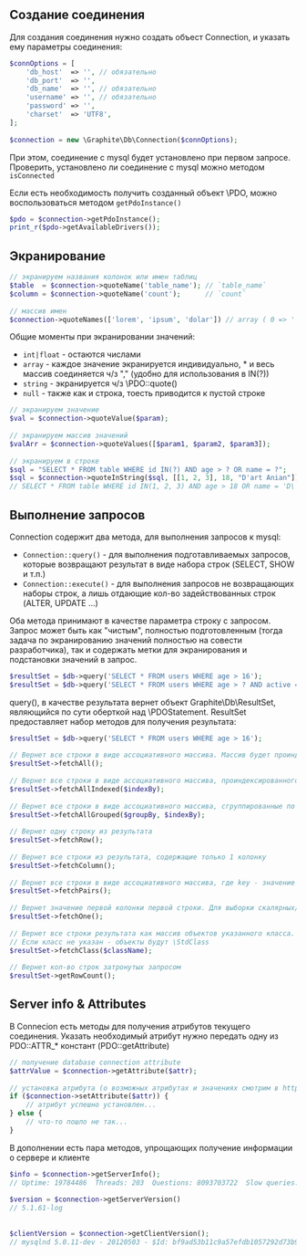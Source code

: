 Создание соединения
-------------------

Для создания соединения нужно создать объест Connection, и указать ему параметры соединения:

```php
$connOptions = [
    'db_host'  => '', // обязательно
    'db_port'  => '',
    'db_name'  => '', // обязательно
    'username' => '', // обязательно
    'password' => '',
    'charset'  => 'UTF8',
];
 
$connection = new \Graphite\Db\Connection($connOptions);
```

При этом, соединение с mysql будет установлено при первом запросе. Проверить, установлено ли соединение с mysql можно методом `isConnected`

Если есть необходимость получить созданный объект \PDO, можно воспользоваться методом `getPdoInstance()`

```php
$pdo = $connection->getPdoInstance();
print_r($pdo->getAvailableDrivers());
```

Экранирование
-------------
```php
// экранируем названия колонок или имен таблиц
$table  = $connection->quoteName('table_name'); // `table_name`
$column = $connection->quoteName('count');      // `count`
 
// массив имен
$connection->quoteNames(['lorem', 'ipsum', 'dolar']) // array ( 0 => '`lorem`', 1 => '`ipsum`', 2 => '`dolar`', )
```

Общие моменты при экранировании значений:
* `int|float` - остаются числами
* `array` - каждое значение экранируется индивидуально,  * и весь массив соединяется ч/з "," (удобно для использования в IN(?))
* `string` - экранируется ч/з \PDO::quote()
* `null` - также как и строка, тоесть приводится к пустой строке

```php
// экранируем значение
$val = $connection->quoteValue($param);
 
// экранируем массив значений
$valArr = $connection->quoteValues([$param1, $param2, $param3]);
 
// экранируем в строке
$sql = "SELECT * FROM table WHERE id IN(?) AND age > ? OR name = ?";
$sql = $connection->quoteInString($sql, [[1, 2, 3], 18, "D'art Anian"]);
// SELECT * FROM table WHERE id IN(1, 2, 3) AND age > 18 OR name = 'D\'art Anian'
```

Выполнение запросов
-------------------
Connection содержит два метода, для выполнения запросов к mysql:

* `Connection::query()` - для выполнения подготавливаемых запросов, которые возвращают результат в виде набора строк (SELECT, SHOW и т.п.)
* `Connection::execute()` - для выполнения запросов не возвращающих наборы строк, а лишь отдающие кол-во задействованных строк (ALTER, UPDATE ...)

Оба метода принимают в качестве параметра строку с запросом. Запрос может быть как "чистым", полностью подготовленным (тогда задача по экранированию значений полностью на совести разработчика), так и содержать метки для экранирования и подстановки значений в запрос. 

```php
$resultSet = $db->query('SELECT * FROM users WHERE age > 16');
$resultSet = $db->query('SELECT * FROM users WHERE age > ? AND active = ?', [16, true]);
```

query(), в качестве результата вернет объект Graphite\Db\ResultSet, являющийся по сути оберткой над \PDOStatement. ResultSet предоставляет набор методов для получения результата:

```php
$resultSet = $db->query('SELECT * FROM users WHERE age > 16');
 
// Вернет все строки в виде ассоциативного массива. Массив будет проиндексирован в порядке добавления
$resultSet->fetchAll();
 
// Вернет все строки в виде ассоциативного массива, проиндексированного по значению указанной колонки
$resultSet->fetchAllIndexed($indexBy);
 
// Вернет все строки в виде ассоциативного массива, сгруппированные по указанной колонке. 
$resultSet->fetchAllGrouped($groupBy, $indexBy);
 
// Вернет одну строку из результата
$resultSet->fetchRow();
 
// Вернет все строки из результата, содержащие только 1 колонку
$resultSet->fetchColumn();
 
// Вернет все строки в виде ассоциативного массива, где key - значение первой колонки, value - значение второй
$resultSet->fetchPairs();
 
// Вернет значение первой колонки первой строки. Для выборки скалярных/одиночных значений
$resultSet->fetchOne();
 
// Вернет все строки результата как массив объектов указанного класса.
// Если класс не указан - объекты будут \StdClass 
$resultSet->fetchClass($className);
 
// Вернет кол-во строк затронутых запросом
$resultSet->getRowCount();
```

Server info & Attributes
------------------------
В Connecion есть методы для получения атрибутов текущего соединения. Указать необходимый атрибут нужно передать одну из PDO::ATTR_* констант (PDO::getAttribute)
```php
// получение database connection attribute
$attrValue = $connection->getAttribute($attr);
 
// установка атрибута (о возможных атрибутах и значениях смотрим в http://php.net/manual/en/pdo.setattribute.php)
if ($connection->setAttribute($attr)) {
    // атрибут успешно установлен...
} else {
    // что-то пошло не так...
}
```

В дополнении есть пара методов, упрощающих получение информации о сервере и клиенте
```php
$info = $connection->getServerInfo();
// Uptime: 19784486  Threads: 203  Questions: 8093703722  Slow queries: 31143  Opens: 3922822  Flush tables: 3  Open tables: 2048  Queries per second avg: 409.93
 
$version = $connection->getServerVersion()
// 5.1.61-log
 
 
$clientVersion = $connection->getClientVersion();
// mysqlnd 5.0.11-dev - 20120503 - $Id: bf9ad53b11c9a57efdb1057292d73b928b8c5c77 $
```
